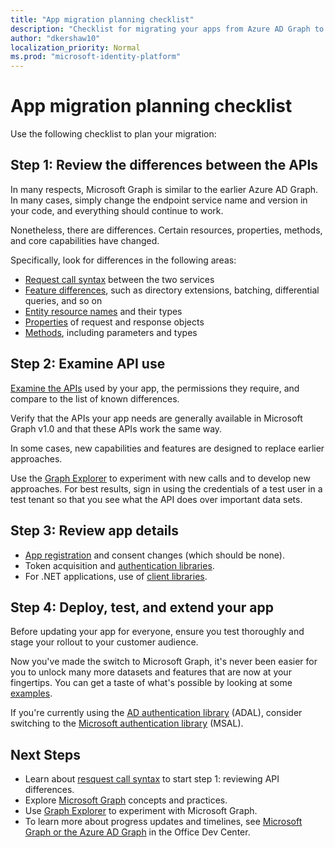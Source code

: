 ```yaml
---
title: "App migration planning checklist"
description: "Checklist for migrating your apps from Azure AD Graph to Microsoft Graph"
author: "dkershaw10"
localization_priority: Normal
ms.prod: "microsoft-identity-platform"
---
```


# App migration planning checklist

Use the following checklist to plan your migration:

## Step 1: Review the differences between the APIs

In many respects, Microsoft Graph is similar to the earlier Azure AD Graph. In many cases, simply change the endpoint service name and version in your code, and everything should continue to work.

Nonetheless, there are differences. Certain resources, properties, methods, and core capabilities have changed.

Specifically, look for differences in the following areas:

- [Request call syntax](migrate-azure-ad-graph-request-differences.md) between the two services
- [Feature differences](migrate-azure-ad-graph-feature-differences.md), such as directory extensions, batching, differential queries, and so on
- [Entity resource names](migrate-azure-ad-graph-resource-differences.md) and their types
- [Properties](migrate-azure-ad-graph-property-differences.md) of request and response objects
- [Methods](migrate-azure-ad-graph-method-differences.md), including parameters and types

## Step 2: Examine API use

[Examine the APIs](migrate-azure-ad-graph-audit-api-use.md) used by your app, the permissions they require, and compare to the list of known differences.  

Verify that the APIs your app needs are generally available in Microsoft Graph v1.0 and that these APIs work the same way.

In some cases, new capabilities and features are designed to replace earlier approaches.

Use the [Graph Explorer](https://aka.ms/ge) to experiment with new calls and to develop new approaches. For best results, sign in using the credentials of a test user in a test tenant so that you see what the API does over important data sets.

## Step 3: Review app details

  - [App registration](migrate-azure-ad-graph-app-registration.md) and consent changes (which should be none).
  - Token acquisition and [authentication libraries](migrate-azure-ad-graph-authentication-library.md).
  - For .NET applications, use of [client libraries](migrate-azure-ad-graph-client-libraries.md).

## Step 4: Deploy, test, and extend your app

Before updating your app for everyone, ensure you test thoroughly and stage your rollout to your customer audience.

Now you've made the switch to Microsoft Graph, it's never been easier for you to unlock many more datasets and features that are now at your fingertips. You can get a taste of what's possible by looking at some [examples](/graph/examples).

If you're currently using the [AD authentication library](https://docs.microsoft.com/azure/active-directory/develop/active-directory-authentication-libraries) (ADAL), consider switching to the [Microsoft authentication library](https://docs.microsoft.com/azure/active-directory/develop/reference-v2-libraries) (MSAL).

## Next Steps

- Learn about [resquest call syntax](migrate-azure-ad-graph-request-differences.md) to start step 1: reviewing API differences.
- Explore [Microsoft Graph](/graph/overview) concepts and practices.
- Use [Graph Explorer](https://aka.ms/ge) to experiment with Microsoft Graph.
- To learn more about progress updates and timelines, see [Microsoft Graph or the Azure AD Graph](https://dev.office.com/blogs/microsoft-graph-or-azure-ad-graph) in the Office Dev Center.
